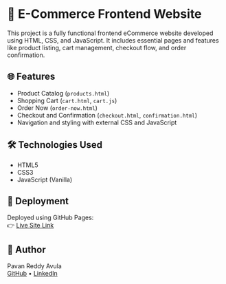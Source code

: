 # 🛒 E-Commerce Frontend Website

This project is a fully functional frontend eCommerce website developed using HTML, CSS, and JavaScript. It includes essential pages and features like product listing, cart management, checkout flow, and order confirmation.

## 🌐 Features

- Product Catalog (`products.html`)
- Shopping Cart (`cart.html`, `cart.js`)
- Order Now (`order-now.html`)
- Checkout and Confirmation (`checkout.html`, `confirmation.html`)
- Navigation and styling with external CSS and JavaScript

## 🛠️ Technologies Used

- HTML5
- CSS3
- JavaScript (Vanilla)

## 🚀 Deployment

Deployed using GitHub Pages:  
👉 [Live Site Link](https://Pavanavula09.github.io/ecommerce-site)

## 👤 Author

Pavan Reddy Avula  
[GitHub](https://github.com/Pavanavula09) • [LinkedIn](https://linkedin.com/in/pavanreddyavula)
